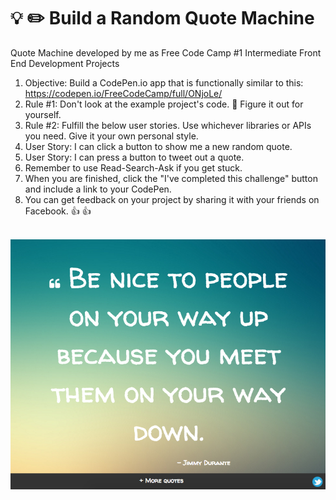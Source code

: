 # :bulb: :pencil2: Build a Random Quote Machine 
Quote Machine developed by me as Free Code Camp #1 Intermediate Front End Development Projects


1. Objective: Build a CodePen.io app that is functionally similar to this: https://codepen.io/FreeCodeCamp/full/ONjoLe/
2. Rule #1: Don't look at the example project's code. :punch: Figure it out for yourself.
3. Rule #2: Fulfill the below user stories. Use whichever libraries or APIs you need. Give it your own personal style.
4. User Story: I can click a button to show me a new random quote.
5. User Story: I can press a button to tweet out a quote.
6. Remember to use Read-Search-Ask if you get stuck.
7. When you are finished, click the "I've completed this challenge" button and include a link to your CodePen.
8. You can get feedback on your project by sharing it with your friends on Facebook. :+1: :+1:

<br/>
<img src="capture.png" />

